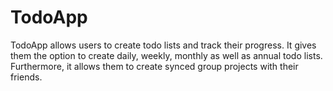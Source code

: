 # TodoApp

TodoApp allows users to create todo lists and track their progress. It gives them the option to create daily, weekly, monthly as well as annual todo lists. Furthermore, it allows them to create synced group projects with their friends.


